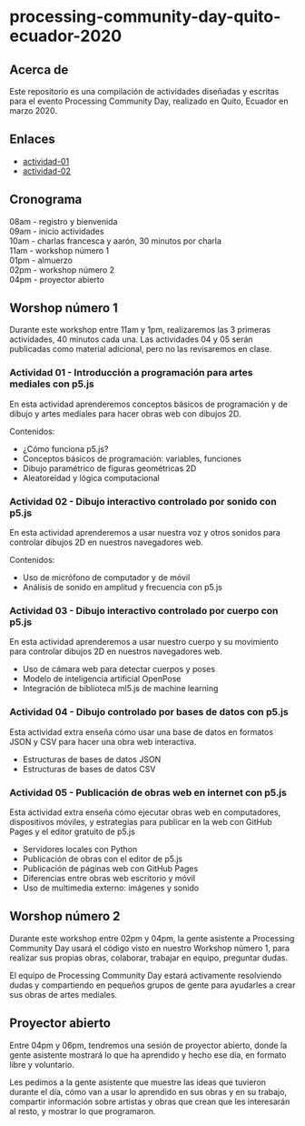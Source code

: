 # processing-community-day-quito-ecuador-2020

## Acerca de

Este repositorio es una compilación de actividades diseñadas y escritas para el evento Processing Community Day, realizado en Quito, Ecuador en marzo 2020.

## Enlaces

* [actividad-01](actividades/actividad-01/)
* [actividad-02](actividades/actividad-02/)

## Cronograma

08am - registro y bienvenida  
09am - inicio actividades  
10am - charlas francesca y aarón, 30 minutos por charla  
11am - workshop número 1  
01pm - almuerzo  
02pm - workshop número 2  
04pm - proyector abierto  

## Worshop número 1

Durante este workshop entre 11am y 1pm, realizaremos las 3 primeras actividades, 40 minutos cada una. Las actividades 04 y 05 serán publicadas como material adicional, pero no las revisaremos en clase.

### Actividad 01 - Introducción a programación para artes mediales con p5.js

En esta actividad aprenderemos conceptos básicos de programación y de dibujo y artes mediales para hacer obras web con dibujos 2D.

Contenidos:
* ¿Cómo funciona p5.js?  
* Conceptos básicos de programación: variables, funciones  
* Dibujo paramétrico de figuras geométricas 2D  
* Aleatoreidad y lógica computacional  

### Actividad 02 - Dibujo interactivo controlado por sonido con p5.js

En esta actividad aprenderemos a usar nuestra voz y otros sonidos para controlar dibujos 2D en nuestros navegadores web.

Contenidos:
* Uso de micrófono de computador y de móvil  
* Análisis de sonido en amplitud y frecuencia con p5.js  


### Actividad 03 - Dibujo interactivo controlado por cuerpo con p5.js

En esta actividad aprenderemos a usar nuestro cuerpo y su movimiento para controlar dibujos 2D en nuestros navegadores web.

* Uso de cámara web para detectar cuerpos y poses  
* Modelo de inteligencia artificial OpenPose   
* Integración de biblioteca ml5.js de machine learning  

### Actividad 04 - Dibujo controlado por bases de datos con p5.js

Esta actividad extra enseña cómo usar una base de datos en formatos JSON y CSV para hacer una obra web interactiva.

* Estructuras de bases de datos JSON  
* Estructuras de bases de datos CSV  

### Actividad 05 - Publicación de obras web en internet con p5.js

Esta actividad extra enseña cómo ejecutar obras web en computadores, dispositivos móviles, y estrategias para publicar en la web con GitHub Pages y el editor gratuito de p5.js

* Servidores locales con Python  
* Publicación de obras con el editor de p5.js  
* Publicación de páginas web con GitHub Pages  
* Diferencias entre obras web escritorio y móvil  
* Uso de multimedia externo: imágenes y sonido  

## Worshop número 2

Durante este workshop entre 02pm y 04pm, la gente asistente a Processing Community Day usará el código visto en nuestro Workshop número 1, para realizar sus propias obras, colaborar, trabajar en equipo, preguntar dudas.

El equipo de Processing Community Day estará activamente resolviendo dudas y compartiendo en pequeños grupos de gente para ayudarles a crear sus obras de artes mediales.

## Proyector abierto

Entre 04pm y 06pm, tendremos una sesión de proyector abierto, donde la gente asistente mostrará lo que ha aprendido y hecho ese día, en formato libre y voluntario.

Les pedimos a la gente asistente que muestre las ideas que tuvieron durante el día, cómo van a usar lo aprendido en sus obras y en su trabajo, compartir información sobre artistas y obras que crean que les interesarán al resto, y mostrar lo que programaron.
